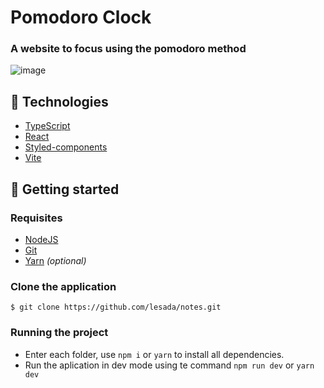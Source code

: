 # Pomodoro Clock

### A website to focus using the pomodoro method

![image](https://github.com/lesada/pomodoro-clock/assets/68572174/ec3747c3-164d-47cb-93f1-c04a96c92172)


## 🧪 Technologies

- [TypeScript](https://www.typescriptlang.org/)
- [React](https://react.dev/)
- [Styled-components](https://styled-components.com/)
- [Vite](https://vitejs.dev/)


## 🚀 Getting started

### Requisites

- [NodeJS](https://nodejs.org/en)
- [Git](https://git-scm.com/)
- [Yarn](https://yarnpkg.com/) _(optional)_

### Clone the application

`$ git clone https://github.com/lesada/notes.git`

### Running the project

- Enter each folder, use `npm i` or `yarn` to install all dependencies.
- Run the aplication in dev mode using te command `npm run dev` or `yarn dev`
